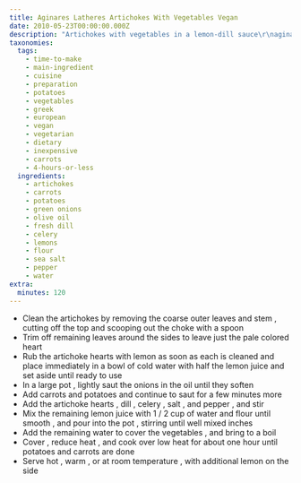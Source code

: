 ```yaml
---
title: Aginares Latheres Artichokes With Vegetables Vegan
date: 2010-05-23T00:00:00.000Z
description: "Artichokes with vegetables in a lemon-dill sauce\r\naginares latheres pronounsed ahg-kee-nah-rehs lah-theh-res.\r\nartichokes are very popular in greece. this recipe combines them with dill and lemon. if you can't get fresh artichokes you can substitute frozen artichoke hearts but make sure there are no additives such as salt in them. defrost before using.\r\nrecipe is from about.com"
taxonomies:
  tags:
    - time-to-make
    - main-ingredient
    - cuisine
    - preparation
    - potatoes
    - vegetables
    - greek
    - european
    - vegan
    - vegetarian
    - dietary
    - inexpensive
    - carrots
    - 4-hours-or-less
  ingredients:
    - artichokes
    - carrots
    - potatoes
    - green onions
    - olive oil
    - fresh dill
    - celery
    - lemons
    - flour
    - sea salt
    - pepper
    - water
extra:
  minutes: 120
---
```

 - Clean the artichokes by removing the coarse outer leaves and stem , cutting off the top and scooping out the choke with a spoon
 - Trim off remaining leaves around the sides to leave just the pale colored heart
 - Rub the artichoke hearts with lemon as soon as each is cleaned and place immediately in a bowl of cold water with half the lemon juice and set aside until ready to use
 - In a large pot , lightly saut the onions in the oil until they soften
 - Add carrots and potatoes and continue to saut for a few minutes more
 - Add the artichoke hearts , dill , celery , salt , and pepper , and stir
 - Mix the remaining lemon juice with 1 / 2 cup of water and flour until smooth , and pour into the pot , stirring until well mixed inches
 - Add the remaining water to cover the vegetables , and bring to a boil
 - Cover , reduce heat , and cook over low heat for about one hour until potatoes and carrots are done
 - Serve hot , warm , or at room temperature , with additional lemon on the side
